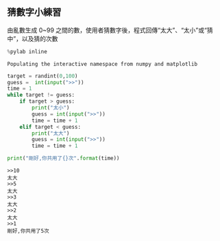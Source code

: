 ## 猜數字小練習
由亂數生成 0~99 之間的數，使用者猜數字後，程式回傳“太大”、“太小”或“猜中”，以及猜的次數


```python
%pylab inline
```

    Populating the interactive namespace from numpy and matplotlib



```python
target = randint(0,100)
guess =  int(input(">>"))
time = 1
while target != guess:
    if target > guess:
        print("太小")
        guess = int(input(">>"))
        time = time + 1
    elif target < guess:
        print("太大")
        guess = int(input(">>"))
        time = time + 1

print("剛好,你共用了{}次".format(time))
```

    >>10
    太大
    >>5
    太大
    >>3
    太大
    >>2
    太大
    >>1
    剛好,你共用了5次



```python

```
